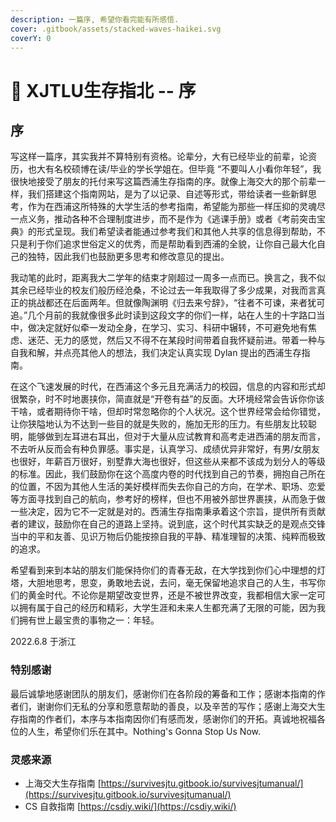 ```yaml
---
description: 一篇序, 希望你看完能有所感悟.
cover: .gitbook/assets/stacked-waves-haikei.svg
coverY: 0
---
```


# 🍨 XJTLU生存指北 -- 序

## 序

写这样一篇序，其实我并不算特别有资格。论辈分，大有已经毕业的前辈，论资历，也大有名校硕博在读/毕业的学长学姐在。但毕竟 “不要叫人小看你年轻”，我很快地接受了朋友的托付来写这篇西浦生存指南的序。就像上海交大的那个前辈一样，我们搭建这个指南网站，是为了以记录、自述等形式，带给读者一些新鲜思考，作为在西浦这所特殊的大学生活的参考指南，希望能为那些一样压抑的灵魂尽一点义务，推动各种不合理制度进步，而不是作为《逃课手册》或者《考前突击宝典》的形式呈现。我们希望读者能通过参考我们和其他人共享的信息得到帮助，不只是利于你们追求世俗定义的优秀，而是帮助看到西浦的全貌，让你自己最大化自己的独特，因此我们也鼓励更多思考和修改意见的提出。

我动笔的此时，距离我大二学年的结束才刚超过一周多一点而已。换言之，我不似其余已经毕业的校友们般历经沧桑，不论过去一年我取得了多少成果，对我而言真正的挑战都还在后面两年。但就像陶渊明《归去来兮辞》，“往者不可谏，来者犹可追。”几个月前的我就像很多此时读到这段文字的你们一样，站在人生的十字路口当中，做决定就好似牵一发动全身，在学习、实习、科研中辗转，不可避免地有焦虑、迷茫、无力的感觉，然后又不得不在某段时间带着自我怀疑前进。带着一种与自我和解，并点亮其他人的想法，我们决定认真实现 Dylan 提出的西浦生存指南。

在这个飞速发展的时代，在西浦这个多元且充满活力的校园，信息的内容和形式却很繁杂，时不时地裹挟你，简直就是“开卷有益”的反面。大环境经常会告诉你你该干啥，或者期待你干啥，但却时常忽略你的个人状况。这个世界经常会给你错觉，让你狭隘地认为不达到一些目的就是失败的，施加无形的压力。有些朋友比较聪明，能够做到左耳进右耳出，但对于大量从应试教育和高考走进西浦的朋友而言，不去听从反而会有种负罪感。事实是，认真学习、成绩优异非常好，有男/女朋友也很好，年薪百万很好，别墅靠大海也很好，但这些从来都不该成为划分人的等级的标准。因此，我们鼓励你在这个高度内卷的时代找到自己的节奏，拥抱自己所在的位置，不因为其他人生活的美好模样而失去你自己的方向，在学术、职场、恋爱等方面寻找到自己的航向，参考好的榜样，但也不用被外部世界裹挟，从而急于做一些决定，因为它不一定就是对的。西浦生存指南秉承着这个宗旨，提供所有贡献者的建议，鼓励你在自己的道路上坚持。说到底，这个时代其实缺乏的是观点交锋当中的平和友善、见识万物后仍能按捺自我的平静、精准理智的决策、纯粹而极致的追求。

希望看到来到本站的朋友们能保持你们的青春无敌，在大学找到你们心中理想的灯塔，大胆地思考，思变，勇敢地去说，去问，毫无保留地追求自己的人生，书写你们的黄金时代。不论你是期望改变世界，还是不被世界改变，我都相信大家一定可以拥有属于自己的经历和精彩，大学生涯和未来人生都充满了无限的可能，因为我们拥有世上最宝贵的事物之一：年轻。

2022.6.8 于浙江

### 特别感谢

最后诚挚地感谢团队的朋友们，感谢你们在各阶段的筹备和工作；感谢本指南的作者们，谢谢你们无私的分享和愿意帮助的善良，以及辛苦的写作；感谢上海交大生存指南的作者们，本序与本指南因你们有感而发，感谢你们的开拓。真诚地祝福各位的人生，希望你们乐在其中。Nothing's Gonna Stop Us Now.

### 灵感来源

* 上海交大生存指南 [https://survivesjtu.gitbook.io/survivesjtumanual/](https://survivesjtu.gitbook.io/survivesjtumanual/)
* CS 自救指南 [https://csdiy.wiki/](https://csdiy.wiki/)
